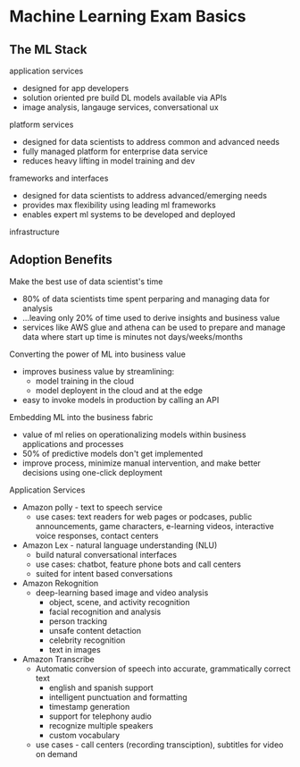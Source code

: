 # Machine Learning Exam Basics

## The ML Stack

application services

* designed for app developers
* solution oriented pre build DL models available via APIs
* image analysis, langauge services, conversational ux

platform services

* designed for data scientists to address common and advanced needs
* fully managed platform for enterprise data service
* reduces heavy lifting in model training and dev

frameworks and interfaces

* designed for data scientists to address advanced/emerging needs
* provides max flexibility using leading ml frameworks
* enables expert ml systems to be developed and deployed

infrastructure

## Adoption Benefits

Make the best use of data scientist's time

* 80% of data scientists time spent perparing and managing data for analysis
* ...leaving only 20% of time used to derive insights and business value
* services like AWS glue and athena can be used to prepare and manage data where start up time is minutes not days/weeks/months

Converting the power of ML into business value

* improves business value by streamlining:
    * model training in the cloud
    * model deployent in the cloud and at the edge
* easy to invoke models in production by calling an API

Embedding ML into the business fabric

* value of ml relies on operationalizing models within business applications and processes
* 50% of predictive models don't get implemented
* improve process, minimize manual intervention, and make better decisions using one-click deployment

Application Services 

* Amazon polly - text to speech service
    * use cases: text readers for web pages or podcases, public announcements, game characters, e-learning videos, interactive voice responses, contact centers
* Amazon Lex - natural language understanding (NLU)
    * build natural conversational interfaces
    * use cases: chatbot, feature phone bots and call centers
    * suited for intent based conversations
* Amazon Rekognition
    * deep-learning based image and video analysis
        * object, scene, and activity recognition
        * facial recognition and analysis
        * person tracking
        * unsafe content detaction
        * celebrity recognition
        * text in images
* Amazon Transcribe
    * Automatic conversion of speech into accurate, grammatically correct text
        * english and spanish support
        * intelligent punctuation and formatting
        * timestamp generation
        * support for telephony audio
        * recognize multiple speakers
        * custom vocabulary
    * use cases - call centers (recording transciption), subtitles for video on demand
